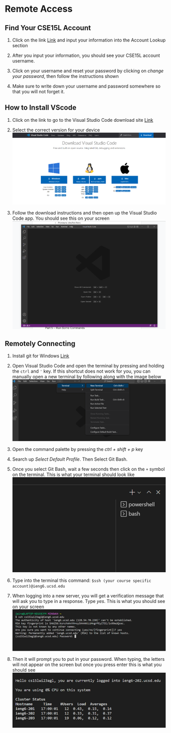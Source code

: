 # **Remote Access**

## **Find Your CSE15L Account**
1) Click on the link [Link](https://sdacs.ucsd.edu/~icc/index.php) and input your information into the Account Lookup section

2) After you input your information, you should see your CSE15L account username.

3) Click on your username and reset your password by clicking on *change your password*, then follow the instructions shown

4) Make sure to write down your username and password somewhere so that you will not forget it.


## **How to Install VScode**
1) Click on the link to go to the Visual Studio Code download site [Link](https://code.visualstudio.com/Download)

2) Select the correct version for your device ![Image](https://github.com/jcaylao/Week1-Lab-Report/blob/main/Screenshot%202023-01-12%20171359.png?raw=true)

3) Follow the download instructions and then open up the Visual Studio Code app. You should see this on your screen ![Image](https://github.com/jcaylao/Week1-Lab-Report/blob/main/Screenshot%202023-01-12%20170018.png?raw=true)


## **Remotely Connecting**
1) Install git for Windows [Link](https://git-scm.com/download/win)

2) Open Visual Studio Code and open the terminal by pressing and holding the `ctrl` and `'`  key. If this shortcut does not work for you, you can manually open a new terminal by following along with the image below ![Image](https://github.com/jcaylao/Week1-Lab-Report/blob/main/Screenshot%202023-01-12%20174524.png?raw=true)

3) Open the command palette by pressing the *ctrl + shift + p*  key

4) Search up *Select Default Profile*. Then Select Git Bash.

5) Once you select Git Bash, wait a few seconds then click on the `+` symbol on the terminal. This is what your terminal should look like ![Image](https://github.com/jcaylao/Week1-Lab-Report/blob/main/Screenshot%202023-01-13%20140759.png?raw=true)

6) Type into the terminal this command: `$ssh (your course specific account)@ieng6.ucsd.edu`

7) When logging into a new server, you will get a verification message that will ask you to type in a response. Type *yes*. This is what you should see on your screen ![Image](https://github.com/jcaylao/Week1-Lab-Report/blob/main/Screenshot%202023-01-14%20165031.png?raw=true)

8) Then it will prompt you to put in your password. When typing, the letters will not appear on the screen but once you press enter this is what you should see 
![Image](https://github.com/jcaylao/Week1-Lab-Report/blob/main/Screenshot%202023-01-14%20170415.png?raw=true)

